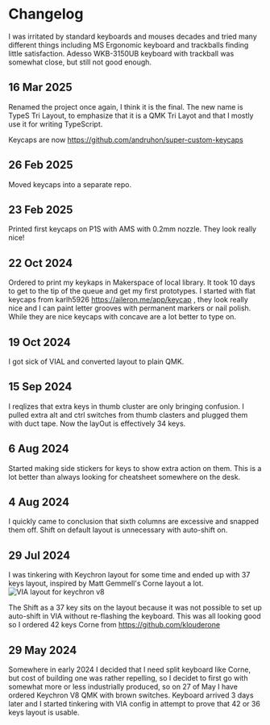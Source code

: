 # Changelog

I was irritated by standard keyboards and mouses decades and tried many different things including MS Ergonomic keyboard and trackballs finding little satisfaction. Adesso WKB-3150UB keyboard with trackball was somewhat close, but still not good enough. 

## 16 Mar 2025
Renamed the project once again, I think it is the final.
The new name is TypeS Tri Layout, to emphasize that it is a QMK Tri Layot and that I 
mostly use it for writing TypeScript.

Keycaps are now https://github.com/andruhon/super-custom-keycaps

## 26 Feb 2025
Moved keycaps into a separate repo.

## 23 Feb 2025
Printed first keycaps on P1S with AMS with 0.2mm nozzle. They look really nice!

## 22 Oct 2024
Ordered to print my keykaps in Makerspace of local library. It took 10 days to get to the tip of the queue and get my first prototypes.
I started with flat keycaps from karlh5926 https://aileron.me/app/keycap , they look really nice and I can paint letter grooves with permanent markers or nail polish.
While they are nice keycaps with concave are a lot better to type on.


## 19 Oct 2024
I got sick of VIAL and converted layout to plain QMK.

## 15 Sep 2024
I reqlizes that extra keys in thumb cluster are only bringing confusion.
I pulled extra alt and ctrl switches from thumb clasters and plugged them with duct tape. 
Now the layOut is effectively 34 keys.

## 6 Aug 2024
Started making side stickers for keys to show extra action on them. This is a lot better than always looking for cheatsheet somewhere on the desk.

## 4 Aug 2024
I quickly came to conclusion that sixth columns are excessive and snapped them off. Shift on default layout is unnecessary with auto-shift on.

## 29 Jul 2024
I was tinkering with Keychron layout for some time and ended up with 37 keys layout, inspired by Matt Gemmell's Corne layout a lot.
![VIA layout for keychron v8](blog-assets/via-layout-for-keychron-v8.png)

The Shift as a 37 key sits on the layout because it was not possible to set up auto-shift in VIA without re-flashing the keyboard. This was all looking good so I ordered 42 keys Corne from https://github.com/klouderone


## 29 May 2024
Somewhere in early 2024 I decided that I need split keyboard like Corne, but cost of building one was rather repelling, so I decidet to first go with somewhat more or less industrially produced, so on 27 of May I have ordered  Keychron V8 QMK with brown switches. Keyboard arrived 3 days later and I started tinkering with VIA config in attempt to prove that 42 or 36 keys layout is usable.
